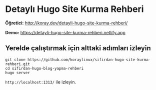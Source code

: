 # Detaylı Hugo Site Kurma Rehberi

**Öğretici:** http://koray.dev/detayli-hugo-site-kurma-rehberi/

**Demo:** https://detayli-hugo-site-kurma-rehberi.netlify.app

## Yerelde çalıştırmak için alttaki adımları izleyin

`git clone https://github.com/koraylinux/sifirdan-hugo-site-kurma-rehberi.git`  
`cd sifirdan-hugo-blog-yapma-rehberi`  
`hugo server`

`http://localhost:1313/` ile izleyin.
